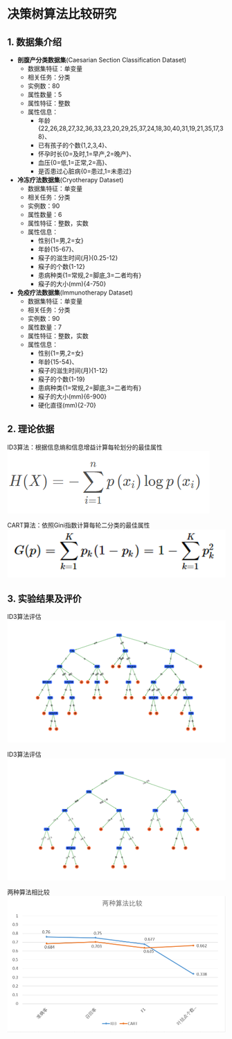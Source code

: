 # 决策树算法比较研究

## 1. 数据集介绍
   - **剖腹产分类数据集**(Caesarian Section Classification Dataset)
     - 数据集特征：单变量
     - 相关任务：分类
     - 实例数：80
     - 属性数量：5
     - 属性特征：整数
     - 属性信息：
       - 年龄{22,26,28,27,32,36,33,23,20,29,25,37,24,18,30,40,31,19,21,35,17,38}、
       - 已有孩子的个数{1,2,3,4}、
       - 怀孕时长{0=及时,1=早产,2=晚产}、
       - 血压{0=低,1=正常,2=高}、
       - 是否患过心脏病{0=患过,1=未患过}
   - **冷冻疗法数据集**(Cryotherapy Dataset)
     - 数据集特征：单变量
     - 相关任务：分类
     - 实例数：90
     - 属性数量：6
     - 属性特征：整数，实数
     - 属性信息：
       - 性别{1=男,2=女}
       - 年龄{15-67}、
       - 瘊子的滋生时间(月){0.25-12}
       - 瘊子的个数{1-12}
       - 患病种类{1=常规,2=脚底,3=二者均有}
       - 瘊子的大小(mm){4-750}
   - **免疫疗法数据集**(Immunotherapy Dataset)
     - 数据集特征：单变量
     - 相关任务：分类
     - 实例数：90
     - 属性数量：7
     - 属性特征：整数，实数
     - 属性信息：
       - 性别{1=男,2=女}
       - 年龄{15-54}、
       - 瘊子的滋生时间(月){1-12}
       - 瘊子的个数{1-19}
       - 患病种类{1=常规,2=脚底,3=二者均有}
       - 瘊子的大小(mm){6-900}
       - 硬化直径(mm){2-70}

## 2. 理论依据
ID3算法：根据信息熵和信息增益计算每轮划分的最佳属性
![Entropy](image/Entropy.png)

CART算法：依照Gini指数计算每轮二分类的最佳属性
![Gini](image/Gini.png)

## 3. 实验结果及评价
ID3算法评估
![ID3图](image/ID3.png)

ID3算法评估
![CART图](image/CART.png)


两种算法相比较
![ID3](image/两种算法相比较.png)